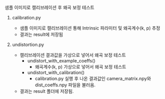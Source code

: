 샘플 이미지로 캘리브레이션 후 왜곡 보정 테스트

1. calibration.py
    - 샘플 이미지로 캘리브레이션 통해 Intrinsic 파라미터 및 왜곡계수(k, p) 추정
    - 결과는 result에 저장됨

2. undistortion.py
    - 캘리브레이션 결과값을 가상으로 넣어서 왜곡 보정 테스트
        - undistort_with_example_coeffs()
            - 왜곡계수(k, p) 가상으로 넣어서 왜곡 보정 테스트
        - undistort_with_calibration()
            - calibration.py 실행 후 나온 결과값인 camera_matrix.npy와 dist_coeffs.npy 파일을 불러옴.
    - 결과는 result 폴더에 저장됨.

